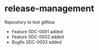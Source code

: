 # release-management
Repository to test gitflow

* Feature SDC-0001 added
* Feature SDC-0002 added
* Bugfix  SDC-0003 added
